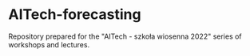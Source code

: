 # AITech-forecasting
Repository prepared for the "AITech - szkoła wiosenna 2022" series of workshops and lectures.
